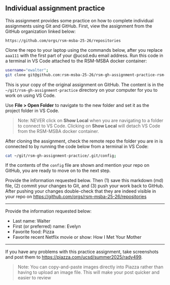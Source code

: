 ## Individual assignment practice

This assignment provides some practice on how to complete individual assignments using Git and GitHub. First, view the assignment from the GitHub organization linked below:

`https://github.com/orgs/rsm-msba-25-26/repositories`

Clone the repo to your laptop using the commands below, after you replace `aaa111` with the first part of your @ucsd.edu email address. Run this code in a terminal in VS Code attached to the RSM-MSBA docker container:

```bash
username="ewalter";
git clone git@github.com:rsm-msba-25-26/rsm-gh-assignment-practice-rsm-$username ~/git/rsm-gh-assignment-practice;
```

This is your copy of the original assignment on GitHub. The content is in the `~/git/rsm-gh-assignment-practice` directory on your computer for you to work on using VS Code.

Use **File > Open Folder** to navigate to the new folder and set it as the project folder in VS Code.

> Note: NEVER click on **Show Local** when you are navigating to a folder to connect to VS Code. Clicking on **Show Local** will detach VS Code from the RSM-MSBA docker container.

After cloning the assignment, check the remote repo the folder you are in is connected to by running the code below from a terminal in VS Code:

```bash
cat ~/git/rsm-gh-assignment-practice/.git/config;
```

If the contents of the `config` file are shown and mention your repo on GitHub, you are ready to move on to the next step.

Provide the information requested below. Then (1) save this markdown (md) file, (2) commit your changes to Git, and (3) push your work back to GitHub. After pushing your changes double-check that they are indeed visible in your repo on <https://github.com/orgs/rsm-msba-25-26/repositories>

---

Provide the information requested below:

- Last name: Walter
- First (or preferred) name: Evelyn
- Favorite food: Pizza
- Favorite recent Netflix movie or show: How I Met Your Mother

---

If you have any problems with this practice assignment, take screenshots and post them to <https://piazza.com/ucsd/summer2025/rady499>.

> Note: You can copy-and-paste images directly into Piazza rather than having to upload an image file. This will make your post quicker and easier to review
